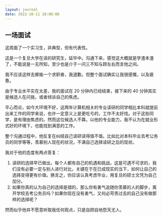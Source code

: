 ```yaml
---
layout: journal
date: 2022-10-11 10:00:00
---
```


## 一场面试

这周面了一个实习生，非典型，但有代表性。

这是一个复旦大学在读的研究生，延毕中。沟通下来，感觉这大概就是学渣本渣了，不能说是一无所知，至少也是介于一问三不知与顾左右而言他之间。

我不应该这样去揶揄一个求职者，我道歉。但整个面试确实让我很感慨，以及疲惫。

由于专业水平实在太差，我的面试在 20 分钟内已经结束，接下来的 40 分钟其实是候选人在问我，或者倾诉自己的焦虑。

平心而论，如今大环境不好，这两年计算机相关的专业读研的同学相比本科就提前出来工作的同学来说，也许一定意义上是更吃亏的，工作不太好找。对于这些同学，是有理由焦虑的。然而这位候选人不算。以他的专业能力，我不认为在就业形式好的环境下，也能找到满意的工作。

整个沟通过程中，他反复在纠结自己读研读得值不值。比如比对本科毕业去考公务员的同学等等，羡慕别人现在的状况，不满自己选择读研之后的现状。

我对于他的态度有两点答复：

1. 读研的选择早已做出，每个人都有自己的机遇和挑战，这是可遇不可求的，我们没有必要一定与别人进行对比，关键在于在已成现实的当下，如何让自己的选择变得更有价值。换言之，你应该认真考虑毕业，用复旦的硕士文凭为自己加分。
2. 如果你真的认为自己的选择是错的，那么你有勇气追随你羡慕的人的脚步，离开学校去考公务员吗？如果你现在没有勇气，又何必苛责过去的自己没有做那样的选择呢？

然而似乎他并不愿意听取我任何观点，只是自顾自地怨天尤人。

